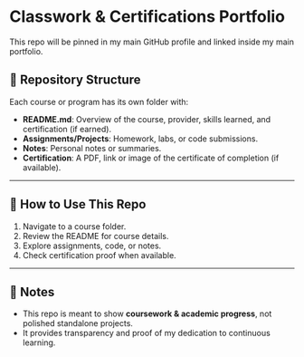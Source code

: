 # Classwork & Certifications Portfolio
This repo will be pinned in my main GitHub profile and linked inside my main portfolio.

## 📖 Repository Structure  

Each course or program has its own folder with:  
- **README.md**: Overview of the course, provider, skills learned, and certification (if earned).  
- **Assignments/Projects**: Homework, labs, or code submissions.  
- **Notes**: Personal notes or summaries.  
- **Certification**: A PDF, link or image of the certificate of completion (if available).  

---

## 🚀 How to Use This Repo  

1. Navigate to a course folder.  
2. Review the README for course details.  
3. Explore assignments, code, or notes.  
4. Check certification proof when available.  

---

## 📌 Notes  

- This repo is meant to show **coursework & academic progress**, not polished standalone projects.
- It provides transparency and proof of my dedication to continuous learning.  
